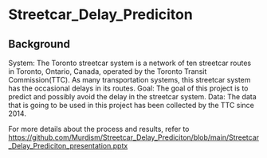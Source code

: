 # Streetcar_Delay_Prediciton

## Background
System:
The Toronto streetcar system is a network of ten streetcar routes in Toronto, Ontario, Canada, operated by the Toronto Transit Commission(TTC).
As many transportation systems, this streetcar system has the occasional delays in its routes.
Goal:
The goal of this project is to predict and possibly avoid the delay in the streetcar system.
Data:
The data that is going to be used in this project has been collected by the TTC since 2014.

For more details about the process and results, refer to https://github.com/Murdism/Streetcar_Delay_Prediciton/blob/main/Streetcar_Delay_Prediciton_presentation.pptx

